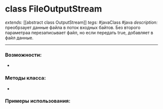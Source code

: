 # class FileOutputStream
*extends:* [[abstract class OutputStream]]
*tegs:* #javaClass #java
*description:* преобрзаует данные файла в поток входных байтов. Без второго параметраа перезаписывает файл, но если передать true, добавляет в файл данные.

---

### Возможности:
- 
### Методы класса:
- 

### Примеры использования:
